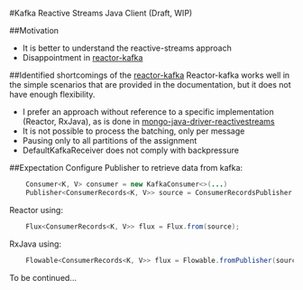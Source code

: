 #Kafka Reactive Streams Java Client (Draft, WIP)

##Motivation
* It is better to understand the reactive-streams approach
* Disappointment in [reactor-kafka](https://github.com/reactor/reactor-kafka)

##Identified shortcomings of the [reactor-kafka](https://github.com/reactor/reactor-kafka)
Reactor-kafka works well in the simple scenarios that are provided in the documentation, but it does not have enough flexibility.

* I prefer an approach without reference to a specific implementation (Reactor, RxJava), as is done in [mongo-java-driver-reactivestreams](https://github.com/mongodb/mongo-java-driver-reactivestreams)
* It is not possible to process the batching, only per message
* Pausing only to all partitions of the assignment
* DefaultKafkaReceiver does not comply with backpressure

##Expectation
Configure Publisher to retrieve data from kafka:
```java
    Consumer<K, V> consumer = new KafkaConsumer<>(...)
    Publisher<ConsumerRecords<K, V>> source = ConsumerRecordsPublisher.create(consumer, Duration.ofSeconds(1));
```
Reactor using:
```java
    Flux<ConsumerRecords<K, V>> flux = Flux.from(source);
```
RxJava using:
```java
    Flowable<ConsumerRecords<K, V>> flux = Flowable.fromPublisher(source);
```

To be continued...

 


